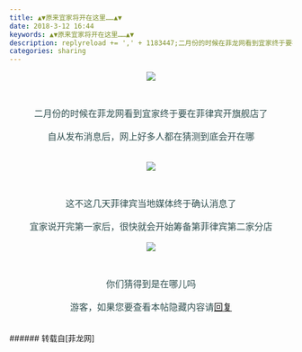 ```yaml
---
title: ▲▼原来宜家将开在这里……▲▼
date: 2018-3-12 16:44
keywords: ▲▼原来宜家将开在这里……▲▼
description: replyreload += ',' + 1183447;二月份的时候在菲龙网看到宜家终于要在菲律宾开旗舰店了自从发布消息后，网上好多人都在猜测到底会开在哪这不这几天菲律宾当地媒体终于确认消息了宜家说开完第一家后，很快就会开始筹备第菲律宾第二家分店你们猜得到是在哪儿吗游客，如果您要查看本帖隐藏内容请回复
categories: sharing
---
```

<td class="t_f" id="postmessage_1183447">

<script type="44d315c39625d65512d52629-text/javascript">replyreload += ',' + 1183447;</script><div align="center"><font size="3"><font color="#2f4f4f">

<img aid="784793" data-cf-modified-44d315c39625d65512d52629-="" file="data/attachment/forum/201803/12/162954gtttfetvtbb9zffb.jpg.thumb.jpg" id="aimg_784793" inpost="1" onclick="" onmouseover="" src="http://www.flw.ph/data/attachment/forum/201803/12/162954gtttfetvtbb9zffb.jpg" style="cursor:pointer" zoomfile="data/attachment/forum/201803/12/162954gtttfetvtbb9zffb.jpg"/>


</font></font></div><br/>
<div align="center"><font size="3"><font color="#2f4f4f">二月份的时候在菲龙网看到宜家终于要在菲律宾开旗舰店了</font></font></div><br/>
<div align="center"><font size="3"><font color="#2f4f4f">自从发布消息后，网上好多人都在猜测到底会开在哪</font></font></div><br/>
<br/>
<div align="center"><font size="3"><font color="#2f4f4f">

<img aid="784809" data-cf-modified-44d315c39625d65512d52629-="" file="data/attachment/forum/201803/12/163048rsrk74faerx348he.jpg.thumb.jpg" id="aimg_784809" inpost="1" onclick="" onmouseover="" src="http://www.flw.ph/data/attachment/forum/201803/12/163048rsrk74faerx348he.jpg" style="cursor:pointer" zoomfile="data/attachment/forum/201803/12/163048rsrk74faerx348he.jpg"/>


</font></font></div><br/>
<div align="center"><font size="3"><font color="#2f4f4f">这不这几天菲律宾当地媒体终于确认消息了</font></font></div><br/>
<div align="center"><font size="3"><font color="#2f4f4f">宜家说开完第一家后，很快就会开始筹备第菲律宾第二家分店</font></font></div><br/>
<div align="center"><font size="3"><font color="#2f4f4f">

<img aid="784810" data-cf-modified-44d315c39625d65512d52629-="" file="data/attachment/forum/201803/12/163051ho8fpqn8cinvo8sq.jpg.thumb.jpg" id="aimg_784810" inpost="1" onclick="" onmouseover="" src="http://www.flw.ph/data/attachment/forum/201803/12/163051ho8fpqn8cinvo8sq.jpg" style="cursor:pointer" zoomfile="data/attachment/forum/201803/12/163051ho8fpqn8cinvo8sq.jpg"/>


</font></font></div><br/>
<div align="center"><font size="3"><font color="#2f4f4f">你们猜得到是在哪儿吗</font></font></div><br/>
<div align="center"><font size="3"><font color="#2f4f4f"><div class="locked">游客，如果您要查看本帖隐藏内容请<a data-cf-modified-44d315c39625d65512d52629-="" href="forum.php?mod=post&amp;action=reply&amp;fid=47&amp;tid=352204" onclick="if (!window.__cfRLUnblockHandlers) return false; showWindow('reply', this.href)">回复</a></div></font></font></div><br/>
<br/>
</td>
###### 转载自[菲龙网]